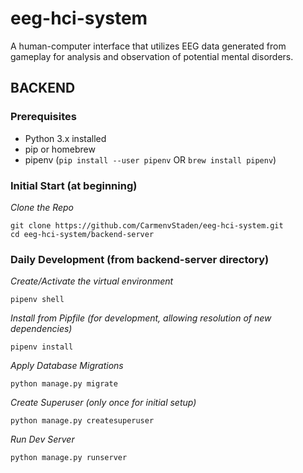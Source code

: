 # eeg-hci-system
A human-computer interface that utilizes EEG data generated from gameplay for analysis and observation of potential mental disorders.

## BACKEND
### Prerequisites
- Python 3.x installed  
- pip or homebrew
- pipenv (`pip install --user pipenv` OR `brew install pipenv`)

### Initial Start (at beginning)

_Clone the Repo_  

`git clone https://github.com/CarmenvStaden/eeg-hci-system.git`  
`cd eeg-hci-system/backend-server`

 ### Daily Development (from backend-server directory)  

_Create/Activate the virtual environment_  

`pipenv shell`

_Install from Pipfile (for development, allowing resolution of new dependencies)_  

`pipenv install`

_Apply Database Migrations_  

`python manage.py migrate`

 _Create Superuser (only once for initial setup)_  

`python manage.py createsuperuser`

 _Run Dev Server_  

`python manage.py runserver`